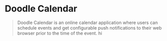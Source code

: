# Doodle Calendar

> Doodle Calendar is an online calendar application where users can schedule events and get configurable push notifications to their web browser prior to the time of the event.  hi
